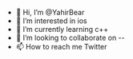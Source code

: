 - 👋 Hi, I’m @YahirBear
- 👀 I’m interested in ios
- 🌱 I’m currently learning c++
- 💞️ I’m looking to collaborate on --
- 📫 How to reach me Twitter 

